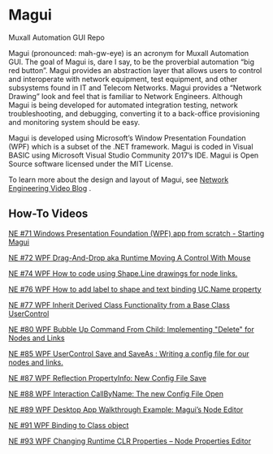 # Magui
Muxall Automation GUI Repo

Magui (pronounced: mah-gw-eye) is an acronym for Muxall Automation GUI.  The goal of Magui is, dare I say, to be the proverbial automation “big red button”.  Magui provides an abstraction layer that allows users to control and interoperate with network equipment, test equipment, and other subsystems found in IT and Telecom Networks.  Magui provides a “Network Drawing” look and feel that is familiar to Network Engineers.  Although Magui is being developed for automated integration testing, network troubleshooting, and debugging, converting it to a back-office provisioning and monitoring system should be easy.

Magui is developed using Microsoft’s Window Presentation Foundation (WPF) which is a subset of the .NET framework.  Magui is coded in Visual BASIC using Microsoft Visual Studio Community 2017’s IDE.  Magui is Open Source software licensed under the MIT License.

To learn more about the design and layout of Magui, see <a href="https://www.youtube.com/c/NetworkEngineeringVideoBlog">Network Engineering Video Blog</a> .

<h2>How-To Videos</h2>

<a href="https://youtu.be/H5nAhSlopvg">NE #71 Windows Presentation Foundation (WPF) app from scratch - Starting Magui</a>

<a href="https://youtu.be/H5nAhSlopvg">NE #72 WPF Drag-And-Drop aka Runtime Moving A Control With Mouse</a>

<a href="https://youtu.be/TttQkCQ_8ms">NE #74 WPF How to code using Shape.Line drawings for node links.</a>

<a href="https://youtu.be/KneRGrq2OrU">NE #76 WPF How to add label to shape and text binding UC.Name property</a>

<a href="https://youtu.be/7kiX8m-JSbs">NE #77 WPF Inherit Derived Class Functionality from a Base Class UserControl</a>

<a href="https://youtu.be/qsl0hPCLehI">NE #80 WPF Bubble Up Command From Child: Implementing "Delete" for Nodes and Links </a>

<a href="https://youtu.be/HZmhViSScok">NE #85 WPF UserControl Save and SaveAs : Writing a config file for our nodes and links. </a>

<a href="https://youtu.be/Xd2ff_4g-Lg">NE #87 WPF Reflection PropertyInfo: New Config File Save </a>

<a href="https://youtu.be/EXWhanHqLz0">NE #88 WPF Interaction CallByName: The new Config File Open</a>

<a href="https://youtu.be/qYmKh3_XZ44">NE #89 WPF Desktop App Walkthrough Example: Magui’s Node Editor</a>

<a href="https://youtu.be/Nq1UHVDt43c">NE #91 WPF Binding to Class object</a>

<a href="https://youtu.be/bi5l8M1UUKc">NE #93 WPF Changing Runtime CLR Properties – Node Properties Editor</a>

